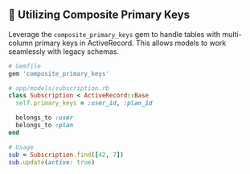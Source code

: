 ## 🔗 Utilizing Composite Primary Keys

Leverage the `composite_primary_keys` gem to handle tables with multi-column primary keys in ActiveRecord. This allows models to work seamlessly with legacy schemas.

```ruby
# Gemfile
gem 'composite_primary_keys'

# app/models/subscription.rb
class Subscription < ActiveRecord::Base
  self.primary_keys = :user_id, :plan_id

  belongs_to :user
  belongs_to :plan
end

# Usage
sub = Subscription.find([42, 7])
sub.update(active: true)
```
